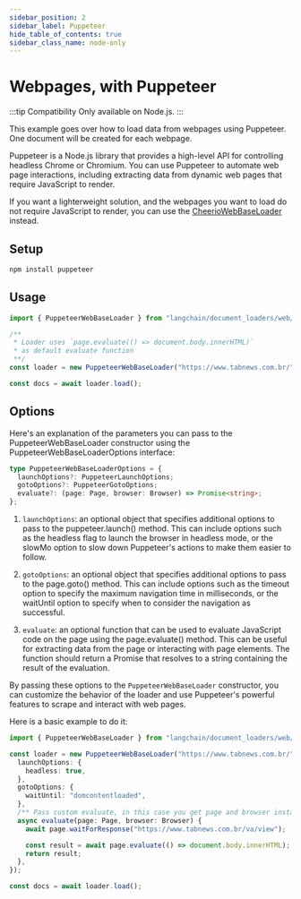 ```yaml
---
sidebar_position: 2
sidebar_label: Puppeteer
hide_table_of_contents: true
sidebar_class_name: node-only
---
```


# Webpages, with Puppeteer

:::tip Compatibility
Only available on Node.js.
:::

This example goes over how to load data from webpages using Puppeteer. One document will be created for each webpage.

Puppeteer is a Node.js library that provides a high-level API for controlling headless Chrome or Chromium. You can use Puppeteer to automate web page interactions, including extracting data from dynamic web pages that require JavaScript to render.

If you want a lighterweight solution, and the webpages you want to load do not require JavaScript to render, you can use the [CheerioWebBaseLoader](./web_cheerio) instead.

## Setup

```bash npm2yarn
npm install puppeteer
```

## Usage

```typescript
import { PuppeteerWebBaseLoader } from "langchain/document_loaders/web/puppeteer";

/**
 * Loader uses `page.evaluate(() => document.body.innerHTML)`
 * as default evaluate function
 **/
const loader = new PuppeteerWebBaseLoader("https://www.tabnews.com.br/");

const docs = await loader.load();
```

## Options

Here's an explanation of the parameters you can pass to the PuppeteerWebBaseLoader constructor using the PuppeteerWebBaseLoaderOptions interface:

```typescript
type PuppeteerWebBaseLoaderOptions = {
  launchOptions?: PuppeteerLaunchOptions;
  gotoOptions?: PuppeteerGotoOptions;
  evaluate?: (page: Page, browser: Browser) => Promise<string>;
};
```

1. `launchOptions`: an optional object that specifies additional options to pass to the puppeteer.launch() method. This can include options such as the headless flag to launch the browser in headless mode, or the slowMo option to slow down Puppeteer's actions to make them easier to follow.

2. `gotoOptions`: an optional object that specifies additional options to pass to the page.goto() method. This can include options such as the timeout option to specify the maximum navigation time in milliseconds, or the waitUntil option to specify when to consider the navigation as successful.

3. `evaluate`: an optional function that can be used to evaluate JavaScript code on the page using the page.evaluate() method. This can be useful for extracting data from the page or interacting with page elements. The function should return a Promise that resolves to a string containing the result of the evaluation.

By passing these options to the `PuppeteerWebBaseLoader` constructor, you can customize the behavior of the loader and use Puppeteer's powerful features to scrape and interact with web pages.

Here is a basic example to do it:

```typescript
import { PuppeteerWebBaseLoader } from "langchain/document_loaders/web/puppeteer";

const loader = new PuppeteerWebBaseLoader("https://www.tabnews.com.br/", {
  launchOptions: {
    headless: true,
  },
  gotoOptions: {
    waitUntil: "domcontentloaded",
  },
  /** Pass custom evaluate, in this case you get page and browser instances */
  async evaluate(page: Page, browser: Browser) {
    await page.waitForResponse("https://www.tabnews.com.br/va/view");

    const result = await page.evaluate(() => document.body.innerHTML);
    return result;
  },
});

const docs = await loader.load();
```
